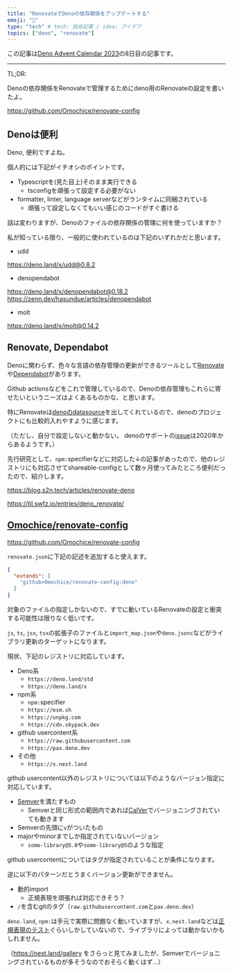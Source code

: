 ```yaml
---
title: "RenovateでDenoの依存関係をアップデートする"
emoji: "🐡"
type: "tech" # tech: 技術記事 / idea: アイデア
topics: ["deno", "renovate"]
---
```


この記事は[Deno Advent Calendar 2023](https://qiita.com/advent-calendar/2023/deno)の8日目の記事です。

---

TL;DR:

Denoの依存関係をRenovateで管理するためにdeno用のRenovateの設定を書いたよ。

https://github.com/Omochice/renovate-config


## Denoは便利

Deno, 便利ですよね。

個人的には下記がイチオシのポイントです。

- Typescriptを(見た目上)そのまま実行できる
    - tsconfigを頑張って設定する必要がない
- formatter, linter, language serverなどがランタイムに同梱されている
    - 頑張って設定しなくてもいい感じのコードがすぐ書ける

話は変わりますが、Denoのファイルの依存関係の管理に何を使っていますか？


私が知っている限り、一般的に使われているのは下記のいずれかだと思います。

- udd

https://deno.land/x/udd@0.8.2

- denopendabot

https://deno.land/x/denopendabot@0.18.2
https://zenn.dev/hasundue/articles/denopendabot

- molt

https://deno.land/x/molt@0.14.2

## Renovate, Dependabot

Denoに関わらず、色々な言語の依存管理の更新ができるツールとして[Renovate](https://github.com/renovatebot/renovate)や[Dependabot](https://github.com/dependabot)があります。

Github actionsなどをこれで管理しているので、Denoの依存管理もこれらに寄せたいというニーズはよくあるものかな、と思います。

特にRenovateは[denoのdatasource](https://docs.renovatebot.com/modules/datasource/deno/)を出してくれているので、denoのプロジェクトにも比較的入れやすように感じます。

（ただし、自分で設定しないと動かない。 denoのサポートの[issue](https://github.com/renovatebot/renovate/issues/6237)は2020年からあるようです。）

先行研究として、`npm:`specifierなどに対応した↓の記事があったので、他のレジストリにも対応させてshareable-configとして数ヶ月使ってみたところ便利だったので、紹介します。

https://blog.s2n.tech/articles/renovate-deno

https://til.swfz.io/entries/deno_renovate/


## [Omochice/renovate-config](https://github.com/Omochice/renovate-config)

https://github.com/Omochice/renovate-config

`renovate.json`に下記の記述を追加すると使えます。

```json
{
  "extends": [
    "github>Omochice/renovate-config:deno"
  ]
}
```

対象のファイルの指定しかないので、すでに動いているRenovateの設定と衝突する可能性は限りなく低いです。

`js`, `ts`, `jsx`, `tsx`の拡張子のファイルと`import_map.json`や`deno.jsonc`などがライブラリ更新のターゲットになります。

現状、下記のレジストリに対応しています。

- Deno系
    - `https://deno.land/std`
    - `https://deno.land/x`
- npm系
    - `npm:`specifier
    - `https://esm.sh`
    - `https://unpkg.com`
    - `https://cdn.skypack.dev`
- github usercontent系
    - `https://raw.githubusercontent.com`
    - `https://pax.deno.dev`
- その他
    - `https://x.nest.land`

github usercontent以外のレジストリについては以下のようなバージョン指定に対応しています。

- [Semver](https://semver.org/lang/ja/)を満たすもの
    - Semverと同じ形式の範囲内であれば[CalVer](https://calver.org/)でバージョニングされていても動きます
- Semverの先頭に`v`がついたもの
- majorやminorまでしか指定されていないバージョン
    - `some-library@5.0`や`some-library@5`のような指定

github usercontentについてはタグが指定されていることが条件になります。

逆に以下のパターンだとうまくバージョン更新ができません。

- 動的import
    - 正規表現を頑張れば対応できそう？
- `/`を含むgitのタグ（`raw.githubusercontent.com`と`pax.deno.dev`）

`deno.land`, `npm:`は手元で実際に問題なく動いていますが、`x.nest.land`などは[正規表現のテスト](https://github.com/Omochice/renovate-config/blob/5bde8d09d881dfaa2dd4d9fd1736133079fccb53/test/deno/nest-land.test.ts)ぐらいしかしていないので、ライブラリによっては動かないかもしれません。

（https://nest.land/gallery をさらっと見てみましたが、Semverでバージョニングされているものが多そうなのでおそらく動くはず...）

